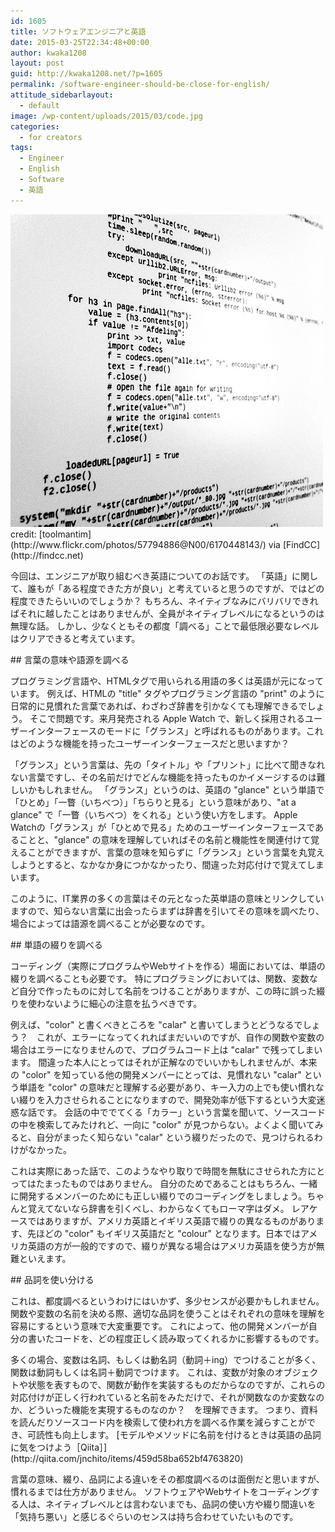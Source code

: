 ```yaml
---
id: 1605
title: ソフトウェアエンジニアと英語
date: 2015-03-25T22:34:48+00:00
author: kwaka1208
layout: post
guid: http://kwaka1208.net/?p=1605
permalink: /software-engineer-should-be-close-for-english/
attitude_sidebarlayout:
  - default
image: /wp-content/uploads/2015/03/code.jpg
categories:
  - for creators
tags:
  - Engineer
  - English
  - Software
  - 英語
---
```

<p>
<img src="/assets/images/2015/03/code.jpg" alt="code" width="500" height="500" class="alignnone size-full wp-image-1607" />
credit: [toolmantim](http://www.flickr.com/photos/57794886@N00/6170448143/) via [FindCC](http://findcc.net)
</p>
<p>
今回は、エンジニアが取り組むべき英語についてのお話です。
「英語」に関して、誰もが「ある程度できた方が良い」と考えていると思うのですが、ではどの程度できたらいいのでしょうか？
もちろん、ネイティブなみにバリバリできればそれに越したことはありませんが、全員がネイティブレベルになるというのは無理な話。
しかし、少なくともその都度「調べる」ことで最低限必要なレベルはクリアできると考えています。
</p>
## 言葉の意味や語源を調べる
<p>
プログラミング言語や、HTMLタグで用いられる用語の多くは英語が元になっています。
例えば、HTMLの "title" タグやプログラミング言語の "print" のように日常的に見慣れた言葉であれば、わざわざ辞書を引かなくても理解できるでしょう。
そこで問題です。来月発売される Apple Watch で、新しく採用されるユーザーインターフェースのモードに「グランス」と呼ばれるものがあります。これはどのような機能を持ったユーザーインターフェースだと思いますか？
</p>
<p>
「グランス」という言葉は、先の「タイトル」や「プリント」に比べて聞きなれない言葉ですし、その名前だけでどんな機能を持ったものかイメージするのは難しいかもしれません。
「グランス」というのは、英語の "glance" という単語で「ひとめ」「一瞥（いちべつ）」「ちらりと見る」という意味があり、"at a glance" で「一瞥（いちべつ）をくれる」という使い方をします。
Apple Watchの「グランス」が「ひとめで見る」ためのユーザーインターフェースであることと、"glance" の意味を理解していればその名前と機能性を関連付けて覚えることができますが、言葉の意味を知らずに「グランス」という言葉を丸覚えしようとすると、なかなか身につかなかったり、間違った対応付けで覚えてしまいます。
</p>
<p>
このように、IT業界の多くの言葉はその元となった英単語の意味とリンクしていますので、知らない言葉に出会ったらまずは辞書を引いてその意味を調べたり、場合によっては語源を調べることが必要なのです。
</p>
## 単語の綴りを調べる
<p>
コーディング（実際にプログラムやWebサイトを作る）場面においては、単語の綴りを調べることも必要です。
特にプログラミングにおいては、関数、変数など自分で作ったものに対して名前をつけることがありますが、この時に誤った綴りを使わないように細心の注意を払うべきです。
</p>
<p>
例えば、"color" と書くべきところを "calar" と書いてしまうとどうなるでしょう？　これが、エラーになってくれればまだいいのですが、自作の関数や変数の場合はエラーになりませんので、プログラムコード上は "calar" で残ってしまいます。
間違った本人にとってはそれが正解なのでいいかもしれませんが、本来の "color" を知っている他の開発メンバーにとっては、見慣れない "calar" という単語を "color" の意味だと理解する必要があり、キー入力の上でも使い慣れない綴りを入力させられることになりますので、開発効率が低下するという大変迷惑な話です。
会話の中ででてくる「カラー」という言葉を聞いて、ソースコードの中を検索してみたけれど、一向に "color" が見つからない。よくよく聞いてみると、自分がまったく知らない "calar" という綴りだったので、見つけられるわけがなかった。
</p>
<p>
これは実際にあった話で、このようなやり取りで時間を無駄にさせられた方にとってはたまったものではありません。
自分のためであることはもちろん、一緒に開発するメンバーのためにも正しい綴りでのコーディングをしましょう。ちゃんと覚えてないなら辞書を引くべし、わからなくてもローマ字はダメ。
レアケースではありますが、アメリカ英語とイギリス英語で綴りの異なるものがあります、先ほどの "color" もイギリス英語だと "colour" となります。日本ではアメリカ英語の方が一般的ですので、綴りが異なる場合はアメリカ英語を使う方が無難といえます。
</p>
## 品詞を使い分ける
<p>
これは、都度調べるというわけにはいかず、多少センスが必要かもしれません。
関数や変数の名前を決める際、適切な品詞を使うことはそれぞれの意味を理解を容易にするという意味で大変重要です。
これによって、他の開発メンバーが自分の書いたコードを、どの程度正しく読み取ってくれるかに影響するものです。
</p>
<p>
多くの場合、変数は名詞、もしくは動名詞（動詞＋ing）でつけることが多く、関数は動詞もしくは名詞＋動詞でつけます。
これは、変数が対象のオブジェクトや状態を表すもので、関数が動作を実装するものだからなのですが、これらの対応付けが正しく行われていると名前をみただけで、それが関数なのか変数なのか、どういった機能を実現するものなのか？　を理解できます。
つまり、資料を読んだりソースコード内を検索して使われ方を調べる作業を減らすことができ、可読性も向上します。
[モデルやメソッドに名前を付けるときは英語の品詞に気をつけよう［Qiita］](http://qiita.com/jnchito/items/459d58ba652bf4763820)
</p>
<p>
言葉の意味、綴り、品詞による違いをその都度調べるのは面倒だと思いますが、慣れるまでは仕方がありません。
ソフトウェアやWebサイトをコーディングする人は、ネイティブレベルとは言わないまでも、品詞の使い方や綴り間違いを「気持ち悪い」と感じるぐらいのセンスは持ち合わせていたいものです。
</p>